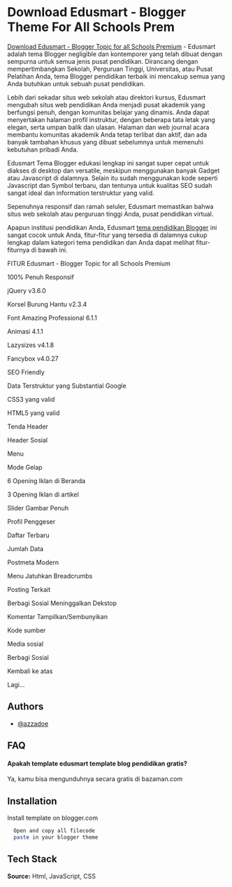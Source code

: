 
<h1> Download Edusmart - Blogger Theme For All Schools Prem</h1>
<a href='https://www.bazaman.com/2024/05/download-edusmart-blogger-template-for-school.html'>Download Edusmart - Blogger Topic for all Schools Premium</a> - Edusmart adalah tema Blogger negligible dan kontemporer yang telah dibuat dengan sempurna untuk semua jenis pusat pendidikan. Dirancang dengan mempertimbangkan Sekolah, Perguruan Tinggi, Universitas, atau Pusat Pelatihan Anda, tema Blogger pendidikan terbaik ini mencakup semua yang Anda butuhkan untuk sebuah pusat pendidikan.



Lebih dari sekadar situs web sekolah atau direktori kursus, Edusmart mengubah situs web pendidikan Anda menjadi pusat akademik yang berfungsi penuh, dengan komunitas belajar yang dinamis. Anda dapat menyertakan halaman profil instruktur, dengan beberapa tata letak yang elegan, serta umpan balik dan ulasan. Halaman dan web journal acara membantu komunitas akademik Anda tetap terlibat dan aktif, dan ada banyak tambahan khusus yang dibuat sebelumnya untuk memenuhi kebutuhan pribadi Anda.



Edusmart Tema Blogger edukasi lengkap ini sangat super cepat untuk diakses di desktop dan versatile, meskipun menggunakan banyak Gadget atau Javascript di dalamnya. Selain itu sudah menggunakan kode seperti Javascript dan Symbol terbaru, dan tentunya untuk kualitas SEO sudah sangat ideal dan information terstruktur yang valid.



Sepenuhnya responsif dan ramah seluler, Edusmart memastikan bahwa situs web sekolah atau perguruan tinggi Anda, pusat pendidikan virtual.





Apapun institusi pendidikan Anda, Edusmart [tema pendidikan Blogger](https://www.bazaman.com/) ini sangat cocok untuk Anda, fitur-fitur yang tersedia di dalamnya cukup lengkap dalam kategori tema pendidikan dan Anda dapat melihat fitur-fiturnya di bawah ini.



FITUR Edusmart - Blogger Topic for all Schools Premium

100% Penuh Responsif

jQuery v3.6.0

Korsel Burung Hantu v2.3.4

Font Amazing Professional 6.1.1

Animasi 4.1.1

Lazysizes v4.1.8

Fancybox v4.0.27

SEO Friendly

Data Terstruktur yang Substantial Google

CSS3 yang valid

HTML5 yang valid

Tenda Header

Header Sosial

Menu

Mode Gelap

6 Opening Iklan di Beranda

3 Opening Iklan di artikel

Slider Gambar Penuh

Profil Penggeser

Daftar Terbaru

Jumlah Data

Postmeta Modern

Menu Jatuhkan Breadcrumbs

Posting Terkait

Berbagi Sosial Meninggalkan Dekstop

Komentar Tampilkan/Sembunyikan

Kode sumber

Media sosial

Berbagi Sosial

Kembali ke atas

Lagi...



## Authors

- [@azzadoe](https://www.github.com/azzadoe)


## FAQ

#### Apakah template edusmart template blog pendidikan gratis?

Ya, kamu bisa mengunduhnya secara gratis di bazaman.com 

## Installation

Install template on blogger.com

```bash
  Open and copy all filecode
  paste in your blogger theme
```
    
## Tech Stack

**Source:** Html, JavaScript, CSS


